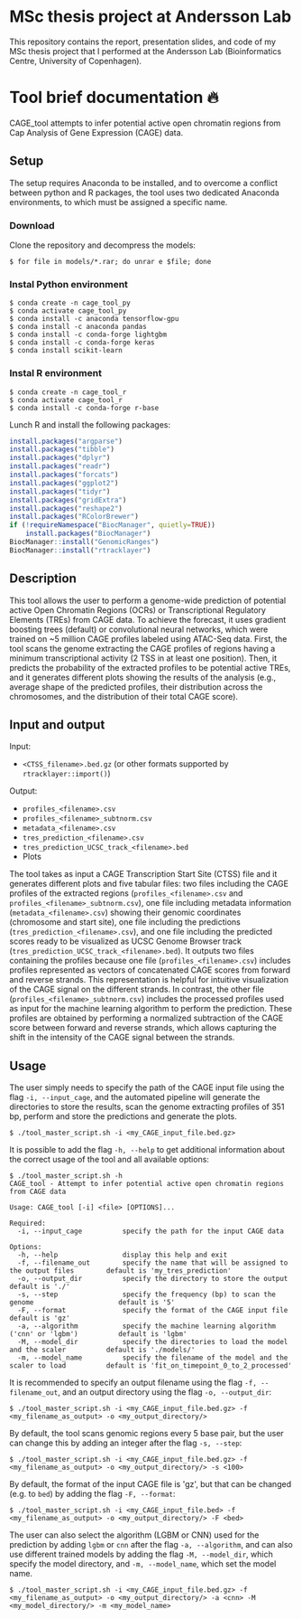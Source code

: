 # MSc thesis project at Andersson Lab
This repository contains the report, presentation slides, and code of my MSc thesis project that I performed at the Andersson Lab (Bioinformatics Centre, University of Copenhagen). 


# Tool brief documentation :fire:
CAGE_tool attempts to infer potential active open chromatin regions from Cap Analysis of Gene Expression (CAGE) data. 

## Setup
The setup requires Anaconda to be installed, and to overcome a conflict between python and R packages, the tool uses two dedicated Anaconda environments, to which must be assigned a specific name.

### Download
Clone the repository and decompress the models:

```
$ for file in models/*.rar; do unrar e $file; done
```

### Instal Python environment

```
$ conda create -n cage_tool_py
$ conda activate cage_tool_py
$ conda install -c anaconda tensorflow-gpu
$ conda install -c anaconda pandas
$ conda install -c conda-forge lightgbm
$ conda install -c conda-forge keras
$ conda install scikit-learn
```

### Instal R environment

```
$ conda create -n cage_tool_r
$ conda activate cage_tool_r
$ conda install -c conda-forge r-base
```

Lunch R and install the following packages:

``` r
install.packages("argparse")
install.packages("tibble")
install.packages("dplyr")
install.packages("readr")
install.packages("forcats")
install.packages("ggplot2")
install.packages("tidyr")
install.packages("gridExtra")
install.packages("reshape2")
install.packages("RColorBrewer")
if (!requireNamespace("BiocManager", quietly=TRUE))
    install.packages("BiocManager")
BiocManager::install("GenomicRanges")
BiocManager::install("rtracklayer")
```

## Description
This tool allows the user to perform a genome-wide prediction of potential active Open Chromatin Regions (OCRs) or Transcriptional Regulatory Elements (TREs) from CAGE data. To achieve the forecast, it uses gradient boosting trees (default) or convolutional neural networks, which were trained on ~5 million CAGE profiles labeled using ATAC-Seq data. First, the tool scans the genome extracting the CAGE profiles of regions having a minimum transcriptional activity (2 TSS in at least one position). Then, it predicts the probability of the extracted profiles to be potential active TREs, and it generates different plots showing the results of the analysis (e.g., average shape of the predicted profiles, their distribution across the chromosomes, and the distribution of their total CAGE score). 

## Input and output

Input:
* `<CTSS_filename>.bed.gz` (or other formats supported by `rtracklayer::import()`)

Output: 
* `profiles_<filename>.csv`
* `profiles_<filename>_subtnorm.csv`
* `metadata_<filename>.csv`
* `tres_prediction_<filename>.csv`
* `tres_prediction_UCSC_track_<filename>.bed`
* Plots

The tool takes as input a CAGE Transcription Start Site (CTSS) file and it generates different plots and five tabular files: two files including the CAGE profiles of the extracted regions (`profiles_<filename>.csv` and `profiles_<filename>_subtnorm.csv`), one file including metadata information (`metadata_<filename>.csv`) showing their genomic coordinates (chromosome and start site), one file including the predictions (`tres_prediction_<filename>.csv`), and one file including the predicted scores ready to be visualized as UCSC Genome Browser track (`tres_prediction_UCSC_track_<filename>.bed`). It outputs two files containing the profiles because one file (`profiles_<filename>.csv`) includes profiles represented as vectors of concatenated CAGE scores from forward and reverse strands. This representation is helpful for intuitive visualization of the CAGE signal on the different strands. In contrast, the other file (`profiles_<filename>_subtnorm.csv`) includes the processed profiles used as input for the machine learning algorithm to perform the prediction. These profiles are obtained by performing a normalized subtraction of the CAGE score between forward and reverse strands, which allows capturing the shift in the intensity of the CAGE signal between the strands. 

## Usage
The user simply needs to specify the path of the CAGE input file using the flag `-i, --input_cage`, and the automated pipeline will generate the directories to store the results, scan the genome extracting profiles of 351 bp, perform and store the predictions and generate the plots. 

```
$ ./tool_master_script.sh -i <my_CAGE_input_file.bed.gz>
```

It is possible to add the flag `-h, --help` to get additional information about the correct usage of the tool and all available options:

```
$ ./tool_master_script.sh -h
CAGE_tool - Attempt to infer potential active open chromatin regions from CAGE data

Usage: CAGE_tool [-i] <file> [OPTIONS]...

Required:
  -i, --input_cage          specify the path for the input CAGE data

Options:
  -h, --help                display this help and exit
  -f, --filename_out        specify the name that will be assigned to the output files        default is 'my_tres_prediction'
  -o, --output_dir          specify the directory to store the output                         default is './'
  -s, --step                specify the frequency (bp) to scan the genome                     default is '5'
  -F, --format              specify the format of the CAGE input file                         default is 'gz'
  -a, --algorithm           specify the machine learning algorithm ('cnn' or 'lgbm')          default is 'lgbm'
  -M, --model_dir           specify the directories to load the model and the scaler          default is './models/'
  -m, --model_name          specify the filename of the model and the scaler to load          default is 'fit_on_timepoint_0_to_2_processed'
```

It is recommended to specify an output filename using the flag `-f, --filename_out`, and an output directory using the flag `-o, --output_dir`:

```
$ ./tool_master_script.sh -i <my_CAGE_input_file.bed.gz> -f <my_filename_as_output> -o <my_output_directory/>
```

By default, the tool scans genomic regions every 5 base pair, but the user can change this by adding an integer after the flag `-s, --step`:

```
$ ./tool_master_script.sh -i <my_CAGE_input_file.bed.gz> -f <my_filename_as_output> -o <my_output_directory/> -s <100>
```

By default, the format of the input CAGE file is 'gz', but that can be changed (e.g. to `bed`) by adding the flag `-F, --format`:

```
$ ./tool_master_script.sh -i <my_CAGE_input_file.bed> -f <my_filename_as_output> -o <my_output_directory/> -F <bed>
```

The user can also select the algorithm (LGBM or CNN) used for the prediction by adding `lgbm` or `cnn` after the flag `-a, --algorithm`, and can also use different trained models by adding the flag `-M, --model_dir`, which specify the model directory, and `-m, --model_name`, which set the model name.

```
$ ./tool_master_script.sh -i <my_CAGE_input_file.bed.gz> -f <my_filename_as_output> -o <my_output_directory/> -a <cnn> -M <my_model_directory/> -m <my_model_name>
```


